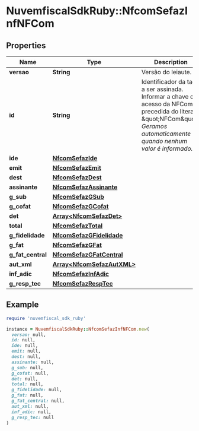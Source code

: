 # NuvemfiscalSdkRuby::NfcomSefazInfNFCom

## Properties

| Name | Type | Description | Notes |
| ---- | ---- | ----------- | ----- |
| **versao** | **String** | Versão do leiaute. |  |
| **id** | **String** | Identificador da tag a ser assinada.  Informar a chave de acesso da NFCom e precedida do literal \&quot;NFCom\&quot;.    *Geramos automaticamente quando nenhum valor é informado.* | [optional] |
| **ide** | [**NfcomSefazIde**](NfcomSefazIde.md) |  |  |
| **emit** | [**NfcomSefazEmit**](NfcomSefazEmit.md) |  |  |
| **dest** | [**NfcomSefazDest**](NfcomSefazDest.md) |  |  |
| **assinante** | [**NfcomSefazAssinante**](NfcomSefazAssinante.md) |  |  |
| **g_sub** | [**NfcomSefazGSub**](NfcomSefazGSub.md) |  | [optional] |
| **g_cofat** | [**NfcomSefazGCofat**](NfcomSefazGCofat.md) |  | [optional] |
| **det** | [**Array&lt;NfcomSefazDet&gt;**](NfcomSefazDet.md) |  |  |
| **total** | [**NfcomSefazTotal**](NfcomSefazTotal.md) |  |  |
| **g_fidelidade** | [**NfcomSefazGFidelidade**](NfcomSefazGFidelidade.md) |  | [optional] |
| **g_fat** | [**NfcomSefazGFat**](NfcomSefazGFat.md) |  | [optional] |
| **g_fat_central** | [**NfcomSefazGFatCentral**](NfcomSefazGFatCentral.md) |  | [optional] |
| **aut_xml** | [**Array&lt;NfcomSefazAutXML&gt;**](NfcomSefazAutXML.md) |  | [optional] |
| **inf_adic** | [**NfcomSefazInfAdic**](NfcomSefazInfAdic.md) |  | [optional] |
| **g_resp_tec** | [**NfcomSefazRespTec**](NfcomSefazRespTec.md) |  | [optional] |

## Example

```ruby
require 'nuvemfiscal_sdk_ruby'

instance = NuvemfiscalSdkRuby::NfcomSefazInfNFCom.new(
  versao: null,
  id: null,
  ide: null,
  emit: null,
  dest: null,
  assinante: null,
  g_sub: null,
  g_cofat: null,
  det: null,
  total: null,
  g_fidelidade: null,
  g_fat: null,
  g_fat_central: null,
  aut_xml: null,
  inf_adic: null,
  g_resp_tec: null
)
```

